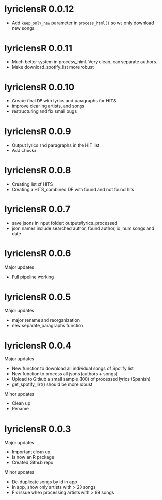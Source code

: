 # lyriclensR 0.0.12

- Add `keep_only_new` parameter in `process_html()` so we only download new songs.

# lyriclensR 0.0.11

* Much better system in process_html. Very clean, can separate authors.
* Make download_spotify_list more robust

# lyriclensR 0.0.10

* Create final DF with lyrics and paragraphs for HITS
* improve cleaning artists, and songs
* restructuring and fix small bugs

# lyriclensR 0.0.9

* Output lyrics and paragraphs in the HIT list
* Add checks

# lyriclensR 0.0.8

* Creating list of HITS
* Creating a HITS_combined DF with found and not found hits

# lyriclensR 0.0.7

* save jsons in input folder: outputs/lyrics_processed
* json names include searched author, found author, id, num songs and date

# lyriclensR 0.0.6

Major updates

* Full pipeline working

# lyriclensR 0.0.5

Major updates

* major rename and reorganization
* new separate_paragraphs function

# lyriclensR 0.0.4

Major updates

* New function to download all individual songs of Spotify list
* New function to process all jsons (authors + songs)
* Upload to Github a small sample (100) of processed lyrics (Spanish)
* get_spotify_list() should be more robust

Minor updates

* Clean up
* Rename


# lyriclensR 0.0.3

Major updates

* Important clean up. 
* Is now an R package
* Created Github repo

Minor updates

* De-duplicate songs by id in app
* In app, show only artists with > 20 songs
* Fix issue when processing artists with > 99 songs
